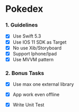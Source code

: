 # Pokedex

### 1. Guidelines

  - [x] Use Swift 5.3
  - [x] Use IOS 11 SDK as Target
  - [x] No use Xib/Storyboard
  - [x] Support Iphone/Ipad
  - [x] Use MVVM pattern
  
### 2. Bonus Tasks

  - [x] Use max one external library
  - [x] App work even offline
  - [x] Write Unit Test
  
